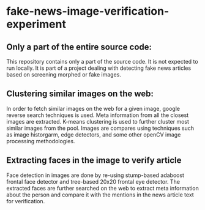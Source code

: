 # fake-news-image-verification-experiment

## Only a part of the entire source code:
This repository contains only a part of the source code. It is not expected to run locally. It is part of a project dealing with detecting fake news articles based on screening morphed or fake images.

## Clustering similar images on the web:
In order to fetch similar images on the web for a given image, google reverse search techniques is used. Meta information from all the closest images are extracted. K-means clustering is used to further cluster most similar images from the pool. Images are compares using techniques such as image historgarm, edge detectors, and some other openCV image processing methodologies. 

## Extracting faces in the image to verify article
Face detection in images are done by re-using stump-based adaboost frontal face detector and tree-based 20x20 frontal eye detector. The extracted faces are further searched on the web to extract meta information about the person and compare it with the mentions in the news article text for verification.